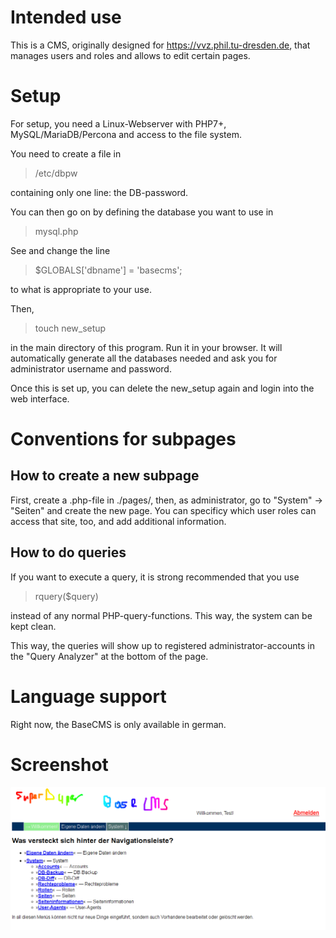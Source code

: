 # Intended use

This is a CMS, originally designed for https://vvz.phil.tu-dresden.de, that manages users and roles and allows to edit certain pages.

# Setup

For setup, you need a Linux-Webserver with PHP7+, MySQL/MariaDB/Percona and access to the file system.

You need to create a file in

> /etc/dbpw

containing only one line: the DB-password.

You can then go on by defining the database you want to use in 

> mysql.php

See and change the line

> $GLOBALS['dbname'] = 'basecms';

to what is appropriate to your use.

Then, 

> touch new_setup

in the main directory of this program. Run it in your browser. It will automatically generate all the databases needed and ask
you for administrator username and password.

Once this is set up, you can delete the new_setup again and login into the web interface.

# Conventions for subpages

## How to create a new subpage

First, create a .php-file in ./pages/, then, as administrator, go to "System" -> "Seiten" and create the new page. You can specificy
which user roles can access that site, too, and add additional information.

## How to do queries

If you want to execute a query, it is strong recommended that you use 

> rquery($query)

instead of any normal PHP-query-functions. This way, the system can be kept clean.

This way, the queries will show up to registered administrator-accounts in the "Query Analyzer" at the bottom of the page.

# Language support

Right now, the BaseCMS is only available in german.

# Screenshot


![BaseCMS](startseite.png?raw=true "BaseCMS")
